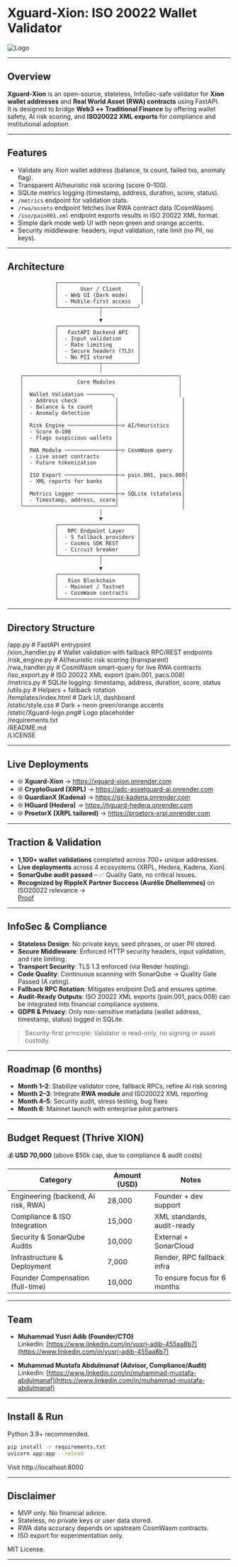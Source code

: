 # Xguard-Xion: ISO 20022 Wallet Validator  

![Logo](./static/Xguard-logo.png)  

---

## Overview  
**Xguard-Xion** is an open-source, stateless, InfoSec-safe validator for **Xion wallet addresses** and **Real World Asset (RWA) contracts** using FastAPI.  
It is designed to bridge **Web3 ↔ Traditional Finance** by offering wallet safety, AI risk scoring, and **ISO20022 XML exports** for compliance and institutional adoption.  

---

## Features  

- Validate any Xion wallet address (balance, tx count, failed txs, anomaly flag).  
- Transparent AI/heuristic risk scoring (score 0–100).  
- SQLite metrics logging (timestamp, address, duration, score, status).  
- `/metrics` endpoint for validation stats.  
- `/rwa/assets` endpoint fetches live RWA contract data (CosmWasm).  
- `/iso/pain001.xml` endpoint exports results in ISO 20022 XML format.  
- Simple dark mode web UI with neon green and orange accents.  
- Security middleware: headers, input validation, rate limit (no PII, no keys).  

---

## Architecture  

                   ┌─────────────────────────┐
                   │       User / Client      │
                   │  - Web UI (Dark mode)    │
                   │  - Mobile-first access   │
                   └─────────────┬───────────┘
                                 │
                                 ▼
                   ┌─────────────────────────┐
                   │   FastAPI Backend API   │
                   │  - Input validation     │
                   │  - Rate limiting        │
                   │  - Secure headers (TLS) │
                   │  - No PII stored        │
                   └─────────────┬───────────┘
                                 │
        ┌─────────────────────────────────────────────────┐
        │                 Core Modules                    │
        │                                                 │
        │  Wallet Validation ────────┐                    │
        │  - Address check            │                    │
        │  - Balance & tx count       │                    │
        │  - Anomaly detection        │                    │
        │                             │                    │
        │  Risk Engine ───────────────┼─> AI/heuristics    │
        │  - Score 0–100              │                    │
        │  - Flags suspicious wallets │                    │
        │                             │                    │
        │  RWA Module ────────────────┼─> CosmWasm query   │
        │  - Live asset contracts     │                    │
        │  - Future tokenization      │                    │
        │                             │                    │
        │  ISO Export ────────────────┼─> pain.001, pacs.008│
        │  - XML reports for banks    │                    │
        │                             │                    │
        │  Metrics Logger ────────────┼─> SQLite (stateless│
        │  - Timestamp, address, score│                    │
        └─────────────────────────────┘                    │
                                 │
                                 ▼
                   ┌─────────────────────────┐
                   │   RPC Endpoint Layer    │
                   │  - 5 fallback providers │
                   │  - Cosmos SDK REST      │
                   │  - Circuit breaker      │
                   └─────────────┬───────────┘
                                 │
                                 ▼
                   ┌─────────────────────────┐
                   │   Xion Blockchain       │
                   │  - Mainnet / Testnet    │
                   │  - CosmWasm contracts   │
                   └─────────────────────────┘

---

## Directory Structure  

/app.py                # FastAPI entrypoint  
/xion_handler.py       # Wallet validation with fallback RPC/REST endpoints  
/risk_engine.py        # AI/heuristic risk scoring (transparent)  
/rwa_handler.py        # CosmWasm smart-query for live RWA contracts  
/iso_export.py         # ISO 20022 XML export (pain.001, pacs.008)  
/metrics.py            # SQLite logging: timestamp, address, duration, score, status  
/utils.py              # Helpers + fallback rotation  
/templates/index.html  # Dark UI, dashboard  
/static/style.css      # Dark + neon green/orange accents  
/static/Xguard-logo.png# Logo placeholder  
/requirements.txt  
/README.md  
/LICENSE  

---

## Live Deployments  

- 🌐 **Xguard-Xion** → https://xguard-xion.onrender.com  
- 🌐 **CryptoGuard (XRPL)** → https://adc-assetguard-ai.onrender.com  
- 🌐 **GuardianX (Kadena)** → https://gx-kadena.onrender.com  
- 🌐 **HGuard (Hedera)** → https://hguard-hedera.onrender.com  
- 🌐 **ProetorX (XRPL tailored)** → https://proetorx-xrpl.onrender.com  

---

## Traction & Validation  

- **1,100+ wallet validations** completed across 700+ unique addresses.  
- **Live deployments** across 4 ecosystems (XRPL, Hedera, Kadena, Xion).  
- **SonarQube audit passed** – ✅ Quality Gate, no critical issues.  
- **Recognized by RippleX Partner Success (Aurélie Dhellemmes)** on ISO20022 relevance →  
  [Proof](https://www.linkedin.com/feed/update/urn:li:activity:7365880664300146688?commentUrn=urn%3Ali%3Acomment%3A%28activity%3A7365880664300146688%2C7365885925588877313%29&replyUrn=urn%3Ali%3Acomment%3A%28activity%3A7365880664300146688%2C7366108455981461504%29&dashCommentUrn=urn%3Ali%3Afsd_comment%3A%287365885925588877313%2Curn%3Ali%3Aactivity%3A7365880664300146688%29&dashReplyUrn=urn%3Ali%3Afsd_comment%3A%287366108455981461504%2Curn%3Ali%3Aactivity%3A7365880664300146688%29)  

---
## InfoSec & Compliance

- **Stateless Design**: No private keys, seed phrases, or user PII stored.  
- **Secure Middleware**: Enforced HTTP security headers, input validation, and rate limiting.  
- **Transport Security**: TLS 1.3 enforced (via Render hosting).  
- **Code Quality**: Continuous scanning with SonarQube → Quality Gate Passed (A rating).  
- **Fallback RPC Rotation**: Mitigates endpoint DoS and ensures uptime.  
- **Audit-Ready Outputs**: ISO 20022 XML exports (pain.001, pacs.008) can be integrated into financial compliance systems.  
- **GDPR & Privacy**: Only non-sensitive metadata (wallet address, timestamp, status) logged in SQLite.  

> Security-first principle: Validator is read-only, no signing or asset custody.

---
## Roadmap (6 months)  

- **Month 1–2**: Stabilize validator core, fallback RPCs, refine AI risk scoring  
- **Month 2–3**: Integrate **RWA module** and ISO20022 XML reporting  
- **Month 4–5**: Security audit, stress testing, bug fixes  
- **Month 6**: Mainnet launch with enterprise pilot partners  

---

## Budget Request (Thrive XION)  

💰 **USD 70,000** (above $50k cap, due to compliance & audit costs)  

| Category             | Amount (USD) | Notes |
|----------------------|--------------|-------|
| Engineering (backend, AI risk, RWA) | 28,000 | Founder + dev support |
| Compliance & ISO Integration        | 15,000 | XML standards, audit-ready |
| Security & SonarQube Audits         | 10,000 | External + SonarCloud |
| Infrastructure & Deployment         | 7,000  | Render, RPC fallback infra |
| Founder Compensation (full-time)    | 10,000 | To ensure focus for 6 months |

---

## Team  

- **Muhammad Yusri Adib (Founder/CTO)**  
  LinkedIn: [https://www.linkedin.com/in/yusri-adib-455aa8b7](https://www.linkedin.com/in/yusri-adib-455aa8b7)  

- **Muhammad Mustafa Abdulmanaf (Advisor, Compliance/Audit)**  
  LinkedIn: [https://www.linkedin.com/in/muhammad-mustafa-abdulmanaf](https://www.linkedin.com/in/muhammad-mustafa-abdulmanaf)  

---

## Install & Run  

Python 3.9+ recommended.  

```bash
pip install -r requirements.txt
uvicorn app:app --reload
```

Visit http://localhost:8000

---

## Disclaimer
- MVP only. No financial advice.
- Stateless, no private keys or user data stored.
- RWA data accuracy depends on upstream CosmWasm contracts.
- ISO export for experimentation only.

MIT License.

---
